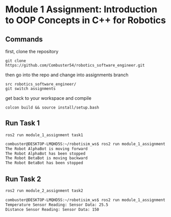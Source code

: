 # Module 1 Assignment: Introduction to OOP Concepts in C++ for Robotics

## Commands

first, clone the repository

```
git clone https://github.com/Combuster54/robotics_software_engineer.git
```

then go into the repo and change into assignments branch

```
src robotics_software_engineer/
git switch assignments
```

get back to your workspace and compile 

```
colcon build && source install/setup.bash
```

## Run Task 1

```
ros2 run module_1_assignment task1
```

```sh
combuster@DESKTOP-LMQHD5S:~/robotisim_ws$ ros2 run module_1_assignment task1
The Robot AlphaBot is moving forward
The Robot AlphaBot has been stopped
The Robot BetaBot is moving backward
The Robot BetaBot has been stopped
```

## Run Task 2

```sh
ros2 run module_2_assignment task2
```


```sh
combuster@DESKTOP-LMQHD5S:~/robotisim_ws$ ros2 run module_1_assignment task2
Temperature Sensor Reading: Sensor Data: 25.5
Distance Sensor Reading: Sensor Data: 150
```
